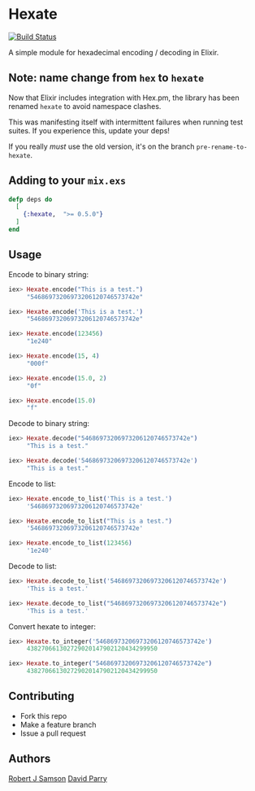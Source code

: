 # Hexate

[![Build Status](https://travis-ci.org/rjsamson/hexate.svg?branch=master)](https://travis-ci.org/rjsamson/hexate)

A simple module for hexadecimal encoding / decoding in Elixir.

## Note: name change from `hex` to `hexate`

Now that Elixir includes integration with Hex.pm, the library has been
renamed `hexate` to avoid namespace clashes.

This was manifesting itself with intermittent failures when running test
suites. If you experience this, update your deps!

If you really *must* use the old version, it's on the branch `pre-rename-to-hexate`.

## Adding to your `mix.exs`

```elixir
defp deps do
  [
    {:hexate,  ">= 0.5.0"}
  ]
end
```

## Usage

Encode to binary string:
```elixir
iex> Hexate.encode("This is a test.")
     "54686973206973206120746573742e"

iex> Hexate.encode('This is a test.')
     "54686973206973206120746573742e"

iex> Hexate.encode(123456)
     "1e240"

iex> Hexate.encode(15, 4)
     "000f"

iex> Hexate.encode(15.0, 2)
     "0f"

iex> Hexate.encode(15.0)
     "f"
```

Decode to binary string:
```elixir
iex> Hexate.decode("54686973206973206120746573742e")
     "This is a test."

iex> Hexate.decode('54686973206973206120746573742e')
     "This is a test."
```

Encode to list:
```elixir
iex> Hexate.encode_to_list('This is a test.')
     '54686973206973206120746573742e'

iex> Hexate.encode_to_list("This is a test.")
     '54686973206973206120746573742e'

iex> Hexate.encode_to_list(123456)
     '1e240'

```

Decode to list:
```elixir
iex> Hexate.decode_to_list('54686973206973206120746573742e')
     'This is a test.'

iex> Hexate.decode_to_list("54686973206973206120746573742e")
     'This is a test.'
```

Convert hexate to integer:
```elixir
iex> Hexate.to_integer('54686973206973206120746573742e')
     438270661302729020147902120434299950

iex> Hexate.to_integer("54686973206973206120746573742e")
     438270661302729020147902120434299950
```

## Contributing

* Fork this repo
* Make a feature branch
* Issue a pull request

## Authors

[Robert J Samson](https://github.com/rjsamson)
[David Parry](https://github.com/suranyami)
